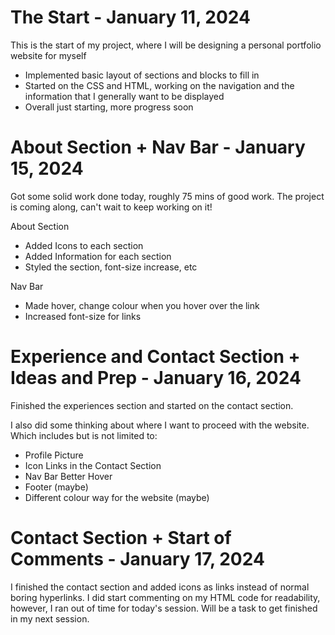 <h1> The Start - January 11, 2024 </h1>
This is the start of my project, where I will be designing a personal portfolio website for myself

- Implemented basic layout of sections and blocks to fill in
- Started on the CSS and HTML, working on the navigation and the information that I generally want to be displayed
- Overall just starting, more progress soon

<h1> About Section + Nav Bar - January 15, 2024 </h1>

Got some solid work done today, roughly 75 mins of good work.  The project is coming along, can't wait to keep working on it!

About Section
- Added Icons to each section
- Added Information for each section
- Styled the section, font-size increase, etc

Nav Bar
- Made hover, change colour when you hover over the link
- Increased font-size for links

<h1> Experience and Contact Section + Ideas and Prep - January 16, 2024 </h1>

Finished the experiences section and started on the contact section.  

I also did some thinking about where I want to proceed with the website.  Which includes but is not limited to: 
- Profile Picture
- Icon Links in the Contact Section
- Nav Bar Better Hover
- Footer (maybe)
- Different colour way for the website (maybe)

<h1> Contact Section + Start of Comments - January 17, 2024 </h1>

I finished the contact section and added icons as links instead of normal boring hyperlinks.
I did start commenting on my HTML code for readability, however, I ran out of time for today's session.  Will be a task to get finished in my next session.
